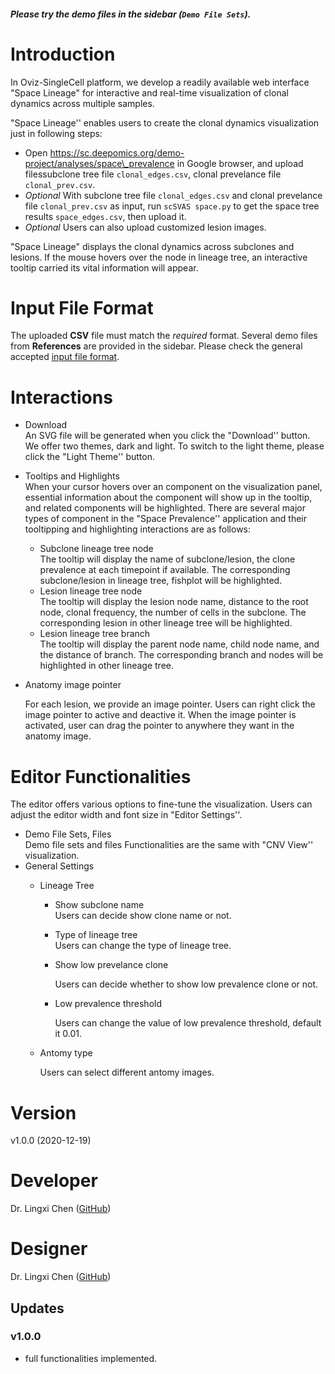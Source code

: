 ##### Please try the demo files in the sidebar (`Demo File Sets`).

# Introduction

In Oviz-SingleCell platform, we develop a readily available web interface "Space Lineage"  for interactive and real-time visualization of clonal dynamics across multiple samples.

"Space Lineage'' enables users to create the clonal dynamics visualization just in following steps:

  + Open https://sc.deepomics.org/demo-project/analyses/space\_prevalence in Google browser, and upload filessubclone tree file `clonal_edges.csv`, clonal prevelance file `clonal_prev.csv`.
  + *Optional* With subclone tree file `clonal_edges.csv` and clonal prevelance file `clonal_prev.csv` as input, run `scSVAS space.py` to get the space tree results `space_edges.csv`, then upload it.
  + *Optional* Users can also upload customized lesion images.


"Space Lineage" displays the clonal dynamics across subclones and lesions. If the mouse hovers over the node in lineage tree, an interactive tooltip carried its vital information will appear. 

# Input File Format

The uploaded **CSV** file must match the *required* format. Several demo files from **References** are provided in the sidebar. Please check the general accepted [input file format](https://github.com/paprikachan/scSVAS/blob/master/webserver/markdown/scSVAS_Input_Format.markdown).


# Interactions

  + Download </br>
    An SVG file will be generated when you click the "Download'' button. We offer two themes, dark and light. To switch to the light theme, please click the "Light Theme'' button.
    
  + Tooltips and Highlights </br>
    When your cursor hovers over an component on the visualization panel, essential information about the component will show up in the tooltip, and related components will be highlighted. There are several major types of component in the "Space Prevalence'' application and their tooltipping and highlighting interactions are as follows:
    + Subclone lineage tree node </br>
      The tooltip will display the name of subclone/lesion, the clone prevalence at each timepoint if available. The corresponding subclone/lesion in lineage tree, fishplot will be highlighted. 
    + Lesion lineage tree node </br>
      The tooltip will display the lesion node name, distance to the root node, clonal frequency, the number of cells in the subclone. The corresponding lesion in other lineage tree will be highlighted. 
    + Lesion lineage tree branch </br>
      The tooltip will display the parent node name, child node name, and the distance of branch. The corresponding branch and nodes will be highlighted in other lineage tree.

+ Anatomy image pointer </br>

  For each lesion, we provide an image pointer. Users can right click the image pointer to active and deactive it. When the image pointer is activated, user can drag the pointer to anywhere they want in the anatomy image.

# Editor Functionalities

The editor offers various options to fine-tune the visualization. Users can adjust the editor width and font size in "Editor Settings''.

  + Demo File Sets, Files </br>
     Demo file sets and files Functionalities are the same with "CNV View'' visualization.
  + General Settings 
    + Lineage Tree

      + Show subclone name </br>
        Users can decide show clone name or not.
        
      + Type of lineage tree </br>
         Users can change the type of lineage tree.

      + Show low prevelance clone </br>

         Users can decide whether to show low prevalence clone or not.

      + Low prevalence threshold </br>

         Users can change the value of low prevalence threshold, default it 0.01.
    
    + Antomy type </br>
    
      Users can select different antomy images.

# Version

v1.0.0 (2020-12-19)

# Developer


Dr. Lingxi Chen ([GitHub](https://github.com/paprikachan))

# Designer

Dr. Lingxi Chen ([GitHub](https://github.com/paprikachan))

## Updates

### v1.0.0

   - full functionalities implemented.
